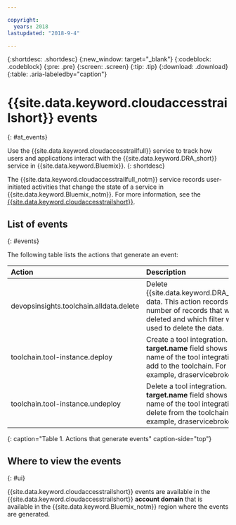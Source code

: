```yaml
---

copyright:
  years: 2018
lastupdated: "2018-9-4"

---
```


{:shortdesc: .shortdesc}
{:new_window: target="_blank"}
{:codeblock: .codeblock}
{:pre: .pre}
{:screen: .screen}
{:tip: .tip}
{:download: .download}
{:table: .aria-labeledby="caption"}

<!-- Name your file `at-events.md` and include it in the Reference nav group in your toc file. -->

# {{site.data.keyword.cloudaccesstrailshort}} events
{: #at_events}

Use the {{site.data.keyword.cloudaccesstrailfull}} service to track how users and applications interact with the {{site.data.keyword.DRA_short}} service in {{site.data.keyword.Bluemix}}. 
{: shortdesc}

The {{site.data.keyword.cloudaccesstrailfull_notm}} service records user-initiated activities that change the state of a service in {{site.data.keyword.Bluemix_notm}}. For more information, see the [{{site.data.keyword.cloudaccesstrailshort}}](/docs/services/cloud-activity-tracker/index.html#getting-started-with-cla).

<!-- You can create different sections to group events by area. -->

## List of events
{: #events}

The following table lists the actions that generate an event:

| Action | Description | 
|:-----------------|:-----------------|
| devopsinsights.toolchain.alldata.delete | Delete {{site.data.keyword.DRA_short}} data. This action records the number of records that were deleted and which filter was used to delete the data. | 
| toolchain.tool-instance.deploy |  Create a tool integration. The **target.name** field shows the name of the tool integration to add to the toolchain. For example, draservicebroker.  |
| toolchain.tool-instance.undeploy | Delete a tool integration. The **target.name** field shows the name of the tool integration to delete from the toolchain. For example, draservicebroker.  |
{: caption="Table 1. Actions that generate events" caption-side="top"}

## Where to view the events
{: #ui}

<!-- For example, choose one of the following two options. -->

<!-- Option 2: Add the following sentence if your service sends events to the account domain. -->

{{site.data.keyword.cloudaccesstrailshort}} events are available in the {{site.data.keyword.cloudaccesstrailshort}} **account domain** that is available in the {{site.data.keyword.Bluemix_notm}} region where the events are generated.
